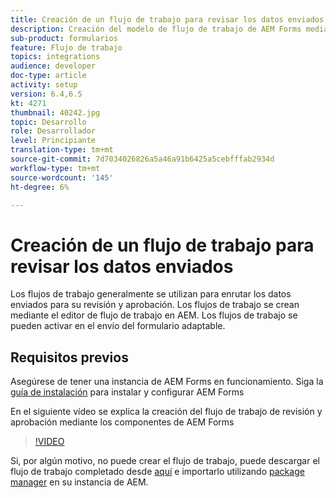 ```yaml
---
title: Creación de un flujo de trabajo para revisar los datos enviados
description: Creación del modelo de flujo de trabajo de AEM Forms mediante componentes de flujo de trabajo de AEM Forms para revisar los datos enviados.
sub-product: formularios
feature: Flujo de trabajo
topics: integrations
audience: developer
doc-type: article
activity: setup
version: 6.4,6.5
kt: 4271
thumbnail: 40242.jpg
topic: Desarrollo
role: Desarrollador
level: Principiante
translation-type: tm+mt
source-git-commit: 7d7034026826a5a46a91b6425a5cebfffab2934d
workflow-type: tm+mt
source-wordcount: '145'
ht-degree: 6%

---
```



# Creación de un flujo de trabajo para revisar los datos enviados

Los flujos de trabajo generalmente se utilizan para enrutar los datos enviados para su revisión y aprobación. Los flujos de trabajo se crean mediante el editor de flujo de trabajo en AEM. Los flujos de trabajo se pueden activar en el envío del formulario adaptable.

## Requisitos previos

Asegúrese de tener una instancia de AEM Forms en funcionamiento. Siga la [guía de instalación](https://docs.adobe.com/content/help/en/experience-manager-65/forms/install-aem-forms/osgi-installation/installing-configuring-aem-forms-osgi.html) para instalar y configurar AEM Forms

En el siguiente vídeo se explica la creación del flujo de trabajo de revisión y aprobación mediante los componentes de AEM Forms
>[!VIDEO](https://video.tv.adobe.com/v/40242/?quality=9&learn=on)


Si, por algún motivo, no puede crear el flujo de trabajo, puede descargar el flujo de trabajo completado desde [aquí](assets/review-submitted-data-workflow.zip) e importarlo utilizando [package manager](http://localhost:4502/crx/packmgr/index.jsp) en su instancia de AEM.



